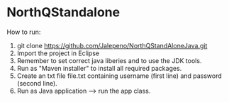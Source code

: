 # NorthQStandalone

How to run:
1. git clone https://github.com/Jalepeno/NorthQStandAloneJava.git
2. Import the project in Eclipse
3. Remember to set correct java liberies and to use the JDK tools.
4. Run as "Maven installer" to install all required packages.
5. Create an txt file file.txt containing username (first line) and password (second line). 
6. Run as Java application --> run the app class.
